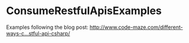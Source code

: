 # ConsumeRestfulApisExamples
Examples following the blog post:  http://www.code-maze.com/different-ways-c…stful-api-csharp/

